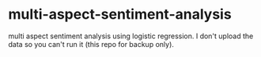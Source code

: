 # multi-aspect-sentiment-analysis
multi aspect sentiment analysis using logistic regression. I don't upload the data so you can't run it (this repo for backup only).
